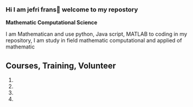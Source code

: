 ### Hi I am jefri frans👋 welcome to my repostory
<b>Mathematic Computational Science</b>
<article>
<p>I am Mathematican and use python, Java script, MATLAB to coding in my repository, I am study in field mathematic computational and applied of mathematic<p>
</article>

## Courses, Training, Volunteer
1.
2.
3.
4.

